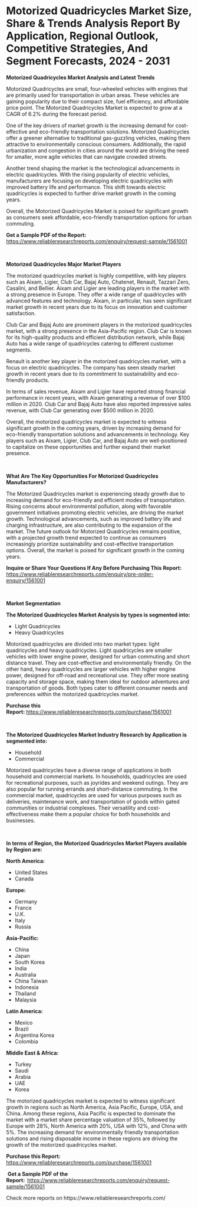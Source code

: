 <p><h1>Motorized Quadricycles Market Size, Share & Trends Analysis Report By Application, Regional Outlook, Competitive Strategies, And Segment Forecasts, 2024 - 2031</h1></p><p><strong>Motorized Quadricycles Market Analysis and Latest Trends</strong></p>
<p><p>Motorized Quadricycles are small, four-wheeled vehicles with engines that are primarily used for transportation in urban areas. These vehicles are gaining popularity due to their compact size, fuel efficiency, and affordable price point. The Motorized Quadricycles Market is expected to grow at a CAGR of 6.2% during the forecast period.</p><p>One of the key drivers of market growth is the increasing demand for cost-effective and eco-friendly transportation solutions. Motorized Quadricycles offer a greener alternative to traditional gas-guzzling vehicles, making them attractive to environmentally conscious consumers. Additionally, the rapid urbanization and congestion in cities around the world are driving the need for smaller, more agile vehicles that can navigate crowded streets.</p><p>Another trend shaping the market is the technological advancements in electric quadricycles. With the rising popularity of electric vehicles, manufacturers are focusing on developing electric quadricycles with improved battery life and performance. This shift towards electric quadricycles is expected to further drive market growth in the coming years.</p><p>Overall, the Motorized Quadricycles Market is poised for significant growth as consumers seek affordable, eco-friendly transportation options for urban commuting.</p></p>
<p><strong>Get a Sample PDF of the Report:&nbsp;</strong> <a href="https://www.reliableresearchreports.com/enquiry/request-sample/1561001">https://www.reliableresearchreports.com/enquiry/request-sample/1561001</a></p>
<p>&nbsp;</p>
<p><strong>Motorized Quadricycles Major Market Players</strong></p>
<p><p>The motorized quadricycles market is highly competitive, with key players such as Aixam, Ligier, Club Car, Bajaj Auto, Chatenet, Renault, Tazzari Zero, Casalini, and Bellier. Aixam and Ligier are leading players in the market with a strong presence in Europe. They offer a wide range of quadricycles with advanced features and technology. Aixam, in particular, has seen significant market growth in recent years due to its focus on innovation and customer satisfaction.</p><p>Club Car and Bajaj Auto are prominent players in the motorized quadricycles market, with a strong presence in the Asia-Pacific region. Club Car is known for its high-quality products and efficient distribution network, while Bajaj Auto has a wide range of quadricycles catering to different customer segments.</p><p>Renault is another key player in the motorized quadricycles market, with a focus on electric quadricycles. The company has seen steady market growth in recent years due to its commitment to sustainability and eco-friendly products.</p><p>In terms of sales revenue, Aixam and Ligier have reported strong financial performance in recent years, with Aixam generating a revenue of over $100 million in 2020. Club Car and Bajaj Auto have also reported impressive sales revenue, with Club Car generating over $500 million in 2020.</p><p>Overall, the motorized quadricycles market is expected to witness significant growth in the coming years, driven by increasing demand for eco-friendly transportation solutions and advancements in technology. Key players such as Aixam, Ligier, Club Car, and Bajaj Auto are well-positioned to capitalize on these opportunities and further expand their market presence.</p></p>
<p>&nbsp;</p>
<p><strong>What Are The Key Opportunities For Motorized Quadricycles Manufacturers?</strong></p>
<p><p>The Motorized Quadricycles market is experiencing steady growth due to increasing demand for eco-friendly and efficient modes of transportation. Rising concerns about environmental pollution, along with favorable government initiatives promoting electric vehicles, are driving the market growth. Technological advancements, such as improved battery life and charging infrastructure, are also contributing to the expansion of the market. The future outlook for Motorized Quadricycles remains positive, with a projected growth trend expected to continue as consumers increasingly prioritize sustainability and cost-effective transportation options. Overall, the market is poised for significant growth in the coming years.</p></p>
<p><strong>Inquire or Share Your Questions If Any Before Purchasing This Report:</strong> <a href="https://www.reliableresearchreports.com/enquiry/pre-order-enquiry/1561001">https://www.reliableresearchreports.com/enquiry/pre-order-enquiry/1561001</a></p>
<p>&nbsp;</p>
<p><strong>Market Segmentation</strong></p>
<p><strong>The Motorized Quadricycles Market Analysis by types is segmented into:</strong></p>
<p><ul><li>Light Quadricycles</li><li>Heavy Quadricycles</li></ul></p>
<p><p>Motorized quadricycles are divided into two market types: light quadricycles and heavy quadricycles. Light quadricycles are smaller vehicles with lower engine power, designed for urban commuting and short distance travel. They are cost-effective and environmentally friendly. On the other hand, heavy quadricycles are larger vehicles with higher engine power, designed for off-road and recreational use. They offer more seating capacity and storage space, making them ideal for outdoor adventures and transportation of goods. Both types cater to different consumer needs and preferences within the motorized quadricycles market.</p></p>
<p><strong>Purchase this Report:&nbsp;</strong><a href="https://www.reliableresearchreports.com/purchase/1561001">https://www.reliableresearchreports.com/purchase/1561001</a></p>
<p>&nbsp;</p>
<p><strong>The Motorized Quadricycles Market Industry Research by Application is segmented into:</strong></p>
<p><ul><li>Household</li><li>Commercial</li></ul></p>
<p><p>Motorized quadricycles have a diverse range of applications in both household and commercial markets. In households, quadricycles are used for recreational purposes, such as joyrides and weekend outings. They are also popular for running errands and short-distance commuting. In the commercial market, quadricycles are used for various purposes such as deliveries, maintenance work, and transportation of goods within gated communities or industrial complexes. Their versatility and cost-effectiveness make them a popular choice for both households and businesses.</p></p>
<p>&nbsp;</p>
<p><strong>In terms of Region, the Motorized Quadricycles Market Players available by Region are:</strong></p>
<p>
    <p> <strong> North America: </strong>
        <ul>
            <li>United States</li>
            <li>Canada</li>
        </ul>
        </p> 
    <p> <strong> Europe: </strong>
        <ul>
            <li>Germany</li>
            <li>France</li>
            <li>U.K.</li>
            <li>Italy</li>
            <li>Russia</li>
        </ul>
        </p> 
    <p> <strong> Asia-Pacific: </strong>
        <ul>
            <li>China</li>
            <li>Japan</li>
            <li>South Korea</li>
            <li>India</li>
            <li>Australia</li>
            <li>China Taiwan</li>
            <li>Indonesia</li>
            <li>Thailand</li>
            <li>Malaysia</li>
        </ul>
        </p> 
    <p> <strong> Latin America: </strong>
        <ul>
            <li>Mexico</li>
            <li>Brazil</li>
            <li>Argentina Korea</li>
            <li>Colombia</li>
        </ul>
        </p> 
    <p> <strong> Middle East & Africa: </strong>
        <ul>
            <li>Turkey</li>
            <li>Saudi</li>
            <li>Arabia</li>
            <li>UAE</li>
            <li>Korea</li>
        </ul>
    </p>
    </p>
<p><p>The motorized quadricycles market is expected to witness significant growth in regions such as North America, Asia Pacific, Europe, USA, and China. Among these regions, Asia Pacific is expected to dominate the market with a market share percentage valuation of 35%, followed by Europe with 28%, North America with 20%, USA with 12%, and China with 5%. The increasing demand for environmentally friendly transportation solutions and rising disposable income in these regions are driving the growth of the motorized quadricycles market.</p></p>
<p><strong>Purchase this Report: </strong><a href="https://www.reliableresearchreports.com/purchase/1561001">https://www.reliableresearchreports.com/purchase/1561001</a></p>
<p>&nbsp;<strong>Get a Sample PDF of the Report:&nbsp;&nbsp;</strong><a href="https://www.reliableresearchreports.com/enquiry/request-sample/1561001">https://www.reliableresearchreports.com/enquiry/request-sample/1561001</a></p>
<p><strong></strong></p>
<p>Check more reports on https://www.reliableresearchreports.com/</p>